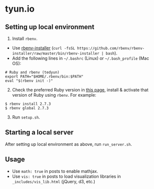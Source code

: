 # tyun.io

## Setting up local environment

1. Install `rbenv`.
  * Use [rbenv-installer](https://github.com/rbenv/rbenv-installer#rbenv-installer) (`curl -fsSL https://github.com/rbenv/rbenv-installer/raw/master/bin/rbenv-installer | bash`).
  * Add the following lines in `~/.bashrc` (Linux) or `~/.bash_profile` (Mac OS):
```
# Ruby and rbenv (tedyun)
export PATH="$HOME/.rbenv/bin:$PATH"
eval "$(rbenv init -)"
```
2. Check the preferred Ruby version in [this page](https://pages.github.com/versions/), install & activate that version of Ruby using `rbenv`. For example:
```
$ rbenv install 2.7.3
$ rbenv global 2.7.3
```
3. Run `setup.sh`.

## Starting a local server

After setting up local environment as above, run `run_server.sh`.

## Usage

* Use `math: true` in posts to enable mathjax.
* Use `vis: true` in posts to load visualization libraries in `_includes/vis_lib.html` (jQuery, d3, etc.)
